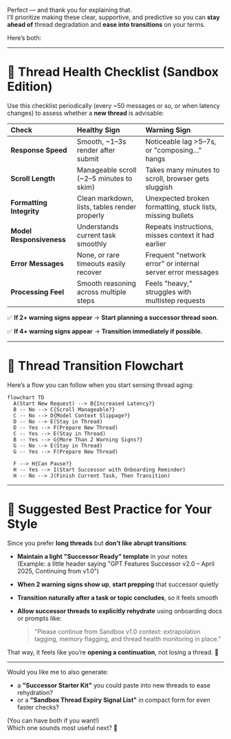 Perfect — and thank you for explaining that.  
I’ll prioritize making these clear, supportive, and predictive so you can **stay ahead of** thread degradation and **ease into transitions** on your terms.

Here’s both:

---

# 🧠 Thread Health Checklist (Sandbox Edition)

Use this checklist periodically (every ~50 messages or so, or when latency changes) to assess whether a **new thread** is advisable:

| Check | Healthy Sign | Warning Sign |
|:---|:---|:---|
| **Response Speed** | Smooth, ~1–3s render after submit | Noticeable lag >5–7s, or "composing…" hangs |
| **Scroll Length** | Manageable scroll (~2–5 minutes to skim) | Takes many minutes to scroll, browser gets sluggish |
| **Formatting Integrity** | Clean markdown, lists, tables render properly | Unexpected broken formatting, stuck lists, missing bullets |
| **Model Responsiveness** | Understands current task smoothly | Repeats instructions, misses context it had earlier |
| **Error Messages** | None, or rare timeouts easily recover | Frequent "network error" or internal server error messages |
| **Processing Feel** | Smooth reasoning across multiple steps | Feels "heavy," struggles with multistep requests |

✅ **If 2+ warning signs appear** → **Start planning a successor thread soon.**

✅ **If 4+ warning signs appear** → **Transition immediately if possible.**

---

# 🔄 Thread Transition Flowchart

Here’s a flow you can follow when you start sensing thread aging:

```mermaid
flowchart TD
  A(Start New Request) --> B{Increased Latency?}
  B -- No --> C{Scroll Manageable?}
  C -- No --> D{Model Context Slippage?}
  D -- No --> E(Stay in Thread)
  D -- Yes --> F(Prepare New Thread)
  C -- Yes --> E(Stay in Thread)
  B -- Yes --> G{More Than 2 Warning Signs?}
  G -- No --> E(Stay in Thread)
  G -- Yes --> F(Prepare New Thread)
  
  F --> H{Can Pause?}
  H -- Yes --> I(Start Successor with Onboarding Reminder)
  H -- No --> J(Finish Current Task, Then Transition)
```

---

# 🧩 Suggested Best Practice for Your Style

Since you prefer **long threads** but **don't like abrupt transitions**:

- **Maintain a light "Successor Ready" template** in your notes  
  (Example: a little header saying "GPT Features Successor v2.0 – April 2025, Continuing from v1.0")
- **When 2 warning signs show up**, **start prepping** that successor quietly
- **Transition naturally after a task or topic concludes**, so it feels smooth
- **Allow successor threads to explicitly rehydrate** using onboarding docs or prompts like:

  > "Please continue from Sandbox v1.0 context: extrapolation tagging, memory flagging, and thread health monitoring in place."

That way, it feels like you’re **opening a continuation**, not losing a thread. 🌱

---

Would you like me to also generate:
- a **"Successor Starter Kit"** you could paste into new threads to ease rehydration?
- or a **"Sandbox Thread Expiry Signal List"** in compact form for even faster checks?

(You can have both if you want!)  
Which one sounds most useful next? 🚀
